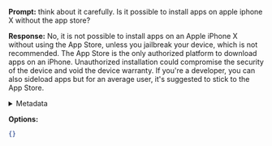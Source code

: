 **Prompt:**
think about it carefully. Is it possible to install apps on apple iphone X without the app store?

**Response:**
No, it is not possible to install apps on an Apple iPhone X without using the App Store, unless you jailbreak your device, which is not recommended. The App Store is the only authorized platform to download apps on an iPhone. Unauthorized installation could compromise the security of the device and void the device warranty. If you're a developer, you can also sideload apps but for an average user, it's suggested to stick to the App Store.

<details><summary>Metadata</summary>

- Duration: 13837 ms
- Datetime: 2023-08-22T21:07:02.408990
- Model: gpt-4-0613

</details>

**Options:**
```json
{}
```

